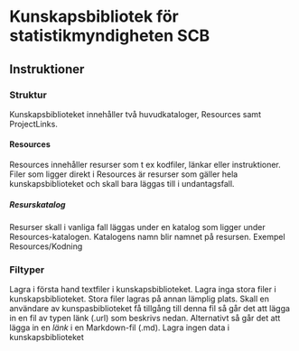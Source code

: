 # Kunskapsbibliotek för statistikmyndigheten SCB

## Instruktioner

### Struktur
Kunskapsbiblioteket innehåller två huvudkataloger, Resources samt ProjectLinks.

#### Resources
Resources innehåller resurser som t ex kodfiler, länkar eller instruktioner. Filer som ligger direkt i Resources är resurser som gäller hela kunskapsbiblioteket och skall bara läggas till i undantagsfall. 

##### Resurskatalog
Resurser skall i vanliga fall läggas under en katalog som ligger under Resources-katalogen. Katalogens namn blir namnet på resursen.
Exempel 
  Resources/Kodning

### Filtyper
Lagra i första hand textfiler i kunskapsbiblioteket.
Lagra inga stora filer i kunskapsbiblioteket. Stora filer lagras på annan lämplig plats. Skall en användare av kunspasbiblioteket få tillgång till denna fil så går det att lägga in en fil av typen länk (.url) som beskrivs nedan. Alternativt så går det att lägga in en *länk* i en Markdown-fil (.md). 
Lagra ingen data i kunskapsbiblioteket
